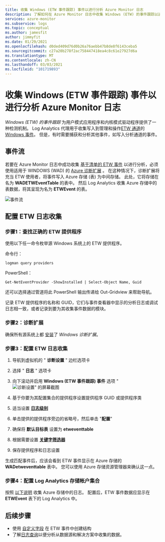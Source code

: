 ```yaml
---
title: 收集 Windows (ETW 事件跟踪) 事件以进行分析 Azure Monitor 日志
description: 了解如何在 Azure Monitor 日志中收集 Windows (ETW) 的事件跟踪以进行分析。
services: azure-monitor
ms.subservice: logs
ms.topic: conceptual
ms.author: jamesfit
author: jimmyfit
ms.date: 01/29/2021
ms.openlocfilehash: d0ded409d76d0b26a76aebb47b8de8f6143ceba5
ms.sourcegitcommit: c27a20b278f2ac758447418ea4c8c61e27927d6a
ms.translationtype: MT
ms.contentlocale: zh-CN
ms.lasthandoff: 03/03/2021
ms.locfileid: "101719893"
---
```

# <a name="collecting-event-tracing-for-windows-etw-events-for-analysis-azure-monitor-logs"></a>收集 Windows (ETW 事件跟踪) 事件以进行分析 Azure Monitor 日志

*Windows (ETW) 的事件跟踪* 为用户模式应用程序和内核模式驱动程序提供了一种检测机制。 Log Analytics 代理用于收集写入到管理和操作[ETW 通道](/windows/win32/wes/eventmanifestschema-channeltype-complextype)的[Windows 事件](./data-sources-windows-events.md)。 但是，有时需要捕获和分析其他事件，如写入分析通道的事件。  

## <a name="event-flow"></a>事件流

若要在 Azure Monitor 日志中成功收集 [基于清单的 ETW 事件](/windows/win32/etw/about-event-tracing#types-of-providers) 以进行分析，必须使用适用于 WINDOWS (WAD) 的 [Azure 诊断扩展](./diagnostics-extension-overview.md) 。 在这种情况下，诊断扩展将充当 ETW 使用者，将事件写入 Azure 存储 (表) 为中间存储。 此处，它将存储在名为 **WADETWEventTable** 的表中。 然后 Log Analytics 收集 Azure 存储中的表数据，将其呈现为名为 **ETWEvent** 的表。

![事件流](./media/data-sources-event-tracing-windows/event-flow.png)

## <a name="configuring-etw-log-collection"></a>配置 ETW 日志收集

### <a name="step-1-locate-the-correct-etw-provider"></a>步骤1：查找正确的 ETW 提供程序

使用以下任一命令枚举源 Windows 系统上的 ETW 提供程序。

命令行：

```
logman query providers
```

PowerShell：
```
Get-NetEventProvider -ShowInstalled | Select-Object Name, Guid
```
还可以选择通过管道将此 PowerShell 输出传递给 Out-Gridview 来帮助导航。

记录 ETW 提供程序的名称和 GUID，它们与事件查看器中显示的分析日志或调试日志相一致，或者记录到要为其收集事件数据的模块。

### <a name="step-2-diagnostics-extension"></a>步骤2：诊断扩展

确保所有源系统上都 [安装](./diagnostics-extension-windows-install.md#install-with-azure-portal)了 *Windows 诊断扩展*。

### <a name="step-3-configure-etw-log-collection"></a>步骤3：配置 ETW 日志收集

1. 导航到虚拟机的 " **诊断设置** " 边栏选项卡

2. 选择 " **日志** " 选项卡

3. 向下滚动并启用 **Windows (ETW 事件跟踪) 事件** 选项 " ![ 诊断设置" 的屏幕截图](./media/data-sources-event-tracing-windows/enable-event-tracing-windows-collection.png)

4. 基于你要为其配置集合的提供程序设置提供程序 GUID 或提供程序类

5. 适当设置 [**日志级别**](/windows/win32/etw/configuring-and-starting-an-event-tracing-session)

6. 单击提供的提供程序旁边的省略号，然后单击 "**配置**"

7. 确保将 **默认目标表** 设置为 **etweventtable**

8. 根据需要设置 [**关键字筛选器**](/windows/win32/wes/defining-keywords-used-to-classify-types-of-events)

9. 保存提供程序和日志设置

生成匹配事件后，应该会看到 ETW 事件显示在 Azure 存储的 **WADetweventtable** 表中。 您可以使用 Azure 存储资源管理器来确认这一点。

### <a name="step-4-configure-log-analytics-storage-account-collection"></a>步骤4：配置 Log Analytics 存储帐户集合

按照 [以下说明](/azure/azure-monitor/agents/diagnostics-extension-logs#collect-logs-from-azure-storage) 收集 Azure 存储中的日志。 配置后，ETW 事件数据应显示在 **ETWEvent** 表下的 Log Analytics 中。

## <a name="next-steps"></a>后续步骤
- 使用 [自定义字段](../logs/custom-fields.md) 在 ETW 事件中创建结构
- 了解[日志查询](../logs/log-query-overview.md)以便分析从数据源和解决方案中收集的数据。